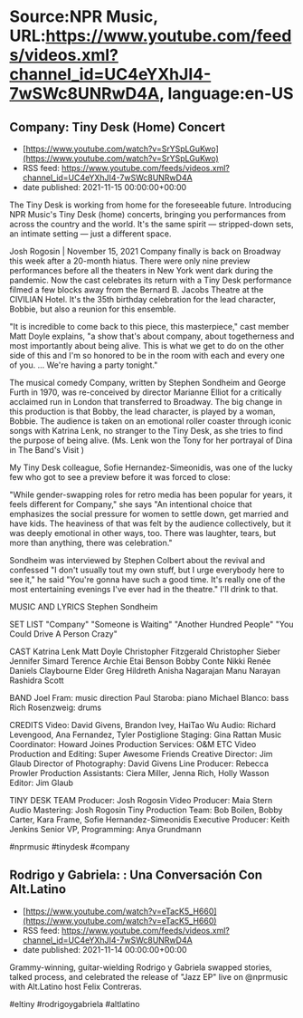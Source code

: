 # Source:NPR Music, URL:https://www.youtube.com/feeds/videos.xml?channel_id=UC4eYXhJI4-7wSWc8UNRwD4A, language:en-US

## Company: Tiny Desk (Home) Concert
 - [https://www.youtube.com/watch?v=SrYSpLGuKwo](https://www.youtube.com/watch?v=SrYSpLGuKwo)
 - RSS feed: https://www.youtube.com/feeds/videos.xml?channel_id=UC4eYXhJI4-7wSWc8UNRwD4A
 - date published: 2021-11-15 00:00:00+00:00

The Tiny Desk is working from home for the foreseeable future. Introducing NPR Music's Tiny Desk (home) concerts, bringing you performances from across the country and the world. It's the same spirit — stripped-down sets, an intimate setting — just a different space.

Josh Rogosin | November 15, 2021
Company finally is back on Broadway this week after a 20-month hiatus. There were only nine preview performances before all the theaters in New York went dark during the pandemic. Now the cast celebrates its return with a Tiny Desk performance filmed a few blocks away from the Bernard B. Jacobs Theatre at the CIVILIAN Hotel. It's the 35th birthday celebration for the lead character, Bobbie, but also a reunion for this ensemble.

"It is incredible to come back to this piece, this masterpiece," cast member Matt Doyle explains, "a show that's about company, about togetherness and most importantly about being alive. This is what we get to do on the other side of this and I'm so honored to be in the room with each and every one of you. ... We're having a party tonight."

The musical comedy Company, written by Stephen Sondheim and George Furth in 1970, was re-conceived by director Marianne Elliot for a critically acclaimed run in London that transferred to Broadway. The big change in this production is that Bobby, the lead character, is played by a woman, Bobbie. The audience is taken on an emotional roller coaster through iconic songs with Katrina Lenk, no stranger to the Tiny Desk, as she tries to find the purpose of being alive. (Ms. Lenk won the Tony for her portrayal of Dina in The Band's Visit )

My Tiny Desk colleague, Sofie Hernandez-Simeonidis, was one of the lucky few who got to see a preview before it was forced to close:

"While gender-swapping roles for retro media has been popular for years, it feels different for Company," she says "An intentional choice that emphasizes the social pressure for women to settle down, get married and have kids. The heaviness of that was felt by the audience collectively, but it was deeply emotional in other ways, too. There was laughter, tears, but more than anything, there was celebration."

Sondheim was interviewed by Stephen Colbert about the revival and confessed "I don't usually tout my own stuff, but I urge everybody here to see it," he said "You're gonna have such a good time. It's really one of the most entertaining evenings I've ever had in the theatre." I'll drink to that.

MUSIC AND LYRICS
Stephen Sondheim

SET LIST
"Company"
"Someone is Waiting"
"Another Hundred People"
"You Could Drive A Person Crazy"

CAST
Katrina Lenk
Matt Doyle
Christopher Fitzgerald
Christopher Sieber
Jennifer Simard
Terence Archie
Etai Benson
Bobby Conte
Nikki Renée Daniels
Claybourne Elder
Greg Hildreth
Anisha Nagarajan
Manu Narayan
Rashidra Scott

BAND
Joel Fram: music direction
Paul Staroba: piano
Michael Blanco: bass
Rich Rosenzweig: drums

CREDITS
Video: David Givens, Brandon Ivey, HaiTao Wu
Audio: Richard Levengood, Ana Fernandez, Tyler Postiglione
Staging: Gina Rattan
Music Coordinator: Howard Joines
Production Services: O&M ETC
Video Production and Editing: Super Awesome Friends
Creative Director: Jim Glaub
Director of Photography: David Givens
Line Producer: Rebecca Prowler
Production Assistants: Ciera Miller, Jenna Rich, Holly Wasson
Editor: Jim Glaub

TINY DESK TEAM
Producer: Josh Rogosin
Video Producer: Maia Stern
Audio Mastering: Josh Rogosin
Tiny Production Team: Bob Boilen, Bobby Carter, Kara Frame, Sofie Hernandez-Simeonidis
Executive Producer: Keith Jenkins
Senior VP, Programming: Anya Grundmann

#nprmusic #tinydesk #company

## Rodrigo y Gabriela: : Una Conversación Con Alt.Latino
 - [https://www.youtube.com/watch?v=eTacK5_H660](https://www.youtube.com/watch?v=eTacK5_H660)
 - RSS feed: https://www.youtube.com/feeds/videos.xml?channel_id=UC4eYXhJI4-7wSWc8UNRwD4A
 - date published: 2021-11-14 00:00:00+00:00

Grammy-winning, guitar-wielding Rodrigo y Gabriela swapped stories, talked process, and celebrated the release of "Jazz EP" live on @nprmusic with Alt.Latino host Felix Contreras.

#eltiny #rodrigoygabriela #altlatino

